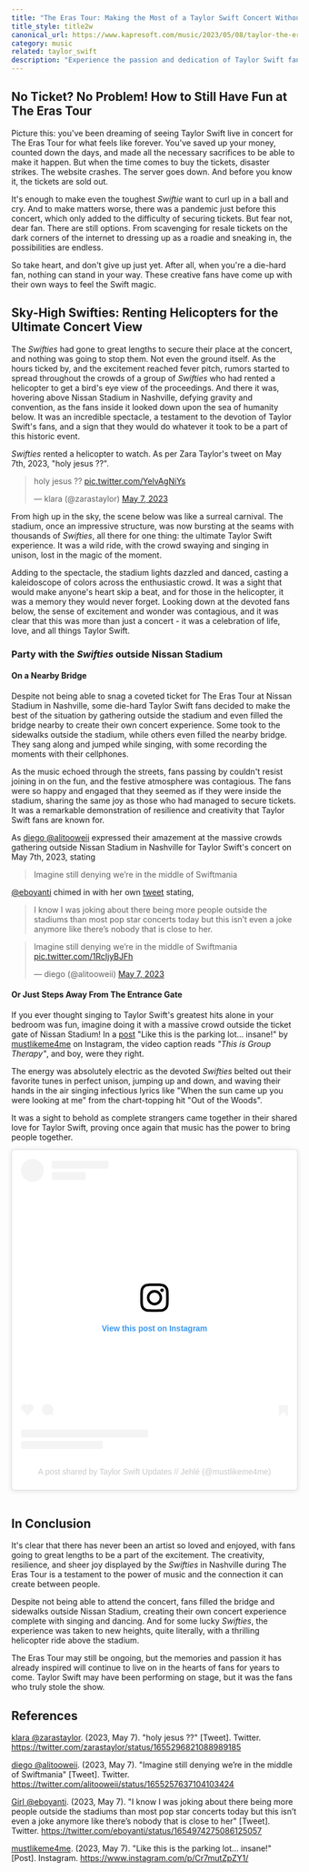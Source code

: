 ```yaml
---
title: "The Eras Tour: Making the Most of a Taylor Swift Concert Without Tickets"
title_style: title2w
canonical_url: https://www.kapresoft.com/music/2023/05/08/taylor-the-eras-tour-watch-without-tickets.html
category: music
related: taylor_swift
description: "Experience the passion and dedication of Taylor Swift fans during The Eras Tour in Nashville. From helicopter rides to sidewalk concerts."
---
```


## No Ticket? No Problem! How to Still Have Fun at The Eras Tour

Picture this: you've been dreaming of seeing Taylor Swift live in concert for The Eras Tour for what feels like forever. You've saved up your money, counted down the days, and made all the necessary sacrifices to be able to make it happen.<!--excerpt--> But when the time comes to buy the tickets, disaster strikes. The website crashes. The server goes down. And before you know it, the tickets are sold out. 

It's enough to make even the toughest _Swiftie_ want to curl up in a ball and cry. And to make matters worse, there was a pandemic just before this concert, which only added to the difficulty of securing tickets. But fear not, dear fan. There are still options. From scavenging for resale tickets on the dark corners of the internet to dressing up as a roadie and sneaking in, the possibilities are endless. 

So take heart, and don't give up just yet. After all, when you're a die-hard fan, nothing can stand in your way.  These creative fans have come up with their own ways to feel the Swift magic.

## Sky-High Swifties: Renting Helicopters for the Ultimate Concert View

The _Swifties_ had gone to great lengths to secure their place at the concert, and nothing was going to stop them. Not even the ground itself. As the hours ticked by, and the excitement reached fever pitch, rumors started to spread throughout the crowds of a group of _Swifties_ who had rented a helicopter to get a bird's eye view of the proceedings. And there it was, hovering above Nissan Stadium in Nashville, defying gravity and convention, as the fans inside it looked down upon the sea of humanity below. It was an incredible spectacle, a testament to the devotion of Taylor Swift's fans, and a sign that they would do whatever it took to be a part of this historic event.

_Swifties_ rented a helicopter to watch. As per Zara Taylor's tweet on May 7th, 2023, "holy jesus ??".


<blockquote class="twitter-tweet"><p lang="en" dir="ltr">holy jesus ?? <a href="https://t.co/YelvAgNiYs">pic.twitter.com/YelvAgNiYs</a></p>&mdash; klara (@zarastaylor) <a href="https://twitter.com/zarastaylor/status/1655296821088989185?ref_src=twsrc%5Etfw">May 7, 2023</a></blockquote> <script async src="https://platform.twitter.com/widgets.js" charset="utf-8"></script>

From high up in the sky, the scene below was like a surreal carnival. The stadium, once an impressive structure, was now bursting at the seams with thousands of _Swifties_, all there for one thing: the ultimate Taylor Swift experience. It was a wild ride, with the crowd swaying and singing in unison, lost in the magic of the moment.

Adding to the spectacle, the stadium lights dazzled and danced, casting a kaleidoscope of colors across the enthusiastic crowd. It was a sight that would make anyone's heart skip a beat, and for those in the helicopter, it was a memory they would never forget. Looking down at the devoted fans below, the sense of excitement and wonder was contagious, and it was clear that this was more than just a concert - it was a celebration of life, love, and all things Taylor Swift.

### Party with the _Swifties_ outside Nissan Stadium

#### On a Nearby Bridge

Despite not being able to snag a coveted ticket for The Eras Tour at Nissan Stadium in Nashville, some die-hard Taylor Swift fans decided to make the best of the situation by gathering outside the stadium and even filled the bridge nearby to create their own concert experience. Some took to the sidewalks outside the stadium, while others even filled the nearby bridge. They sang along and jumped while singing, with some recording the moments with their cellphones. 

As the music echoed through the streets, fans passing by couldn't resist joining in on the fun, and the festive atmosphere was contagious. The fans were so happy and engaged that they seemed as if they were inside the stadium, sharing the same joy as those who had managed to secure tickets. It was a remarkable demonstration of resilience and creativity that Taylor Swift fans are known for.

As [diego @alitooweii](https://twitter.com/alitooweii/status/1655257637104103424) expressed their amazement at the massive crowds gathering outside Nissan Stadium in Nashville for Taylor Swift's concert on May 7th, 2023, stating

> Imagine still denying we’re in the middle of Swiftmania

[@eboyanti](https://twitter.com/eboyanti) chimed in with her own [tweet](https://twitter.com/eboyanti/status/1655413184860413953) stating,

>I know I was joking about there being more people outside the stadiums than most pop star concerts today but this isn’t even a joke anymore like there’s nobody that is close to her.

<blockquote class="twitter-tweet"><p lang="en" dir="ltr">Imagine still denying we’re in the middle of Swiftmania <a href="https://t.co/1RcIjyBJFh">pic.twitter.com/1RcIjyBJFh</a></p>&mdash; diego (@alitooweii) <a href="https://twitter.com/alitooweii/status/1655257637104103424?ref_src=twsrc%5Etfw">May 7, 2023</a></blockquote> <script async src="https://platform.twitter.com/widgets.js" charset="utf-8"></script>

#### Or Just Steps Away From The Entrance Gate

If you ever thought singing to Taylor Swift's greatest hits alone in your bedroom was fun, imagine doing it with a massive crowd outside the ticket gate of Nissan Stadium! In a [post](https://www.instagram.com/p/Cr7mutZpZY1/) "Like this is the parking lot… insane!" by [mustlikeme4me](https://www.instagram.com/mustlikeme4me/) on Instagram, the video caption reads _"This is Group Therapy"_, and boy, were they right. 

The energy was absolutely electric as the devoted _Swifties_ belted out their favorite tunes in perfect unison, jumping up and down, and waving their hands in the air singing infectious lyrics like "When the sun came up you were looking at me" from the chart-topping hit "Out of the Woods". 

It was a sight to behold as complete strangers came together in their shared love for Taylor Swift, proving once again that music has the power to bring people together.

<blockquote class="instagram-media" data-instgrm-permalink="https://www.instagram.com/reel/Cr7mutZpZY1/?utm_source=ig_embed&amp;utm_campaign=loading" data-instgrm-version="14" style=" background:#FFF; border:0; border-radius:3px; box-shadow:0 0 1px 0 rgba(0,0,0,0.5),0 1px 10px 0 rgba(0,0,0,0.15); margin: 1px; max-width:540px; min-width:326px; padding:0; width:99.375%; width:-webkit-calc(100% - 2px); width:calc(100% - 2px);"><div style="padding:16px;"> <a href="https://www.instagram.com/reel/Cr7mutZpZY1/?utm_source=ig_embed&amp;utm_campaign=loading" style=" background:#FFFFFF; line-height:0; padding:0 0; text-align:center; text-decoration:none; width:100%;" target="_blank"> <div style=" display: flex; flex-direction: row; align-items: center;"> <div style="background-color: #F4F4F4; border-radius: 50%; flex-grow: 0; height: 40px; margin-right: 14px; width: 40px;"></div> <div style="display: flex; flex-direction: column; flex-grow: 1; justify-content: center;"> <div style=" background-color: #F4F4F4; border-radius: 4px; flex-grow: 0; height: 14px; margin-bottom: 6px; width: 100px;"></div> <div style=" background-color: #F4F4F4; border-radius: 4px; flex-grow: 0; height: 14px; width: 60px;"></div></div></div><div style="padding: 19% 0;"></div> <div style="display:block; height:50px; margin:0 auto 12px; width:50px;"><svg width="50px" height="50px" viewBox="0 0 60 60" version="1.1" xmlns="https://www.w3.org/2000/svg" xmlns:xlink="https://www.w3.org/1999/xlink"><g stroke="none" stroke-width="1" fill="none" fill-rule="evenodd"><g transform="translate(-511.000000, -20.000000)" fill="#000000"><g><path d="M556.869,30.41 C554.814,30.41 553.148,32.076 553.148,34.131 C553.148,36.186 554.814,37.852 556.869,37.852 C558.924,37.852 560.59,36.186 560.59,34.131 C560.59,32.076 558.924,30.41 556.869,30.41 M541,60.657 C535.114,60.657 530.342,55.887 530.342,50 C530.342,44.114 535.114,39.342 541,39.342 C546.887,39.342 551.658,44.114 551.658,50 C551.658,55.887 546.887,60.657 541,60.657 M541,33.886 C532.1,33.886 524.886,41.1 524.886,50 C524.886,58.899 532.1,66.113 541,66.113 C549.9,66.113 557.115,58.899 557.115,50 C557.115,41.1 549.9,33.886 541,33.886 M565.378,62.101 C565.244,65.022 564.756,66.606 564.346,67.663 C563.803,69.06 563.154,70.057 562.106,71.106 C561.058,72.155 560.06,72.803 558.662,73.347 C557.607,73.757 556.021,74.244 553.102,74.378 C549.944,74.521 548.997,74.552 541,74.552 C533.003,74.552 532.056,74.521 528.898,74.378 C525.979,74.244 524.393,73.757 523.338,73.347 C521.94,72.803 520.942,72.155 519.894,71.106 C518.846,70.057 518.197,69.06 517.654,67.663 C517.244,66.606 516.755,65.022 516.623,62.101 C516.479,58.943 516.448,57.996 516.448,50 C516.448,42.003 516.479,41.056 516.623,37.899 C516.755,34.978 517.244,33.391 517.654,32.338 C518.197,30.938 518.846,29.942 519.894,28.894 C520.942,27.846 521.94,27.196 523.338,26.654 C524.393,26.244 525.979,25.756 528.898,25.623 C532.057,25.479 533.004,25.448 541,25.448 C548.997,25.448 549.943,25.479 553.102,25.623 C556.021,25.756 557.607,26.244 558.662,26.654 C560.06,27.196 561.058,27.846 562.106,28.894 C563.154,29.942 563.803,30.938 564.346,32.338 C564.756,33.391 565.244,34.978 565.378,37.899 C565.522,41.056 565.552,42.003 565.552,50 C565.552,57.996 565.522,58.943 565.378,62.101 M570.82,37.631 C570.674,34.438 570.167,32.258 569.425,30.349 C568.659,28.377 567.633,26.702 565.965,25.035 C564.297,23.368 562.623,22.342 560.652,21.575 C558.743,20.834 556.562,20.326 553.369,20.18 C550.169,20.033 549.148,20 541,20 C532.853,20 531.831,20.033 528.631,20.18 C525.438,20.326 523.257,20.834 521.349,21.575 C519.376,22.342 517.703,23.368 516.035,25.035 C514.368,26.702 513.342,28.377 512.574,30.349 C511.834,32.258 511.326,34.438 511.181,37.631 C511.035,40.831 511,41.851 511,50 C511,58.147 511.035,59.17 511.181,62.369 C511.326,65.562 511.834,67.743 512.574,69.651 C513.342,71.625 514.368,73.296 516.035,74.965 C517.703,76.634 519.376,77.658 521.349,78.425 C523.257,79.167 525.438,79.673 528.631,79.82 C531.831,79.965 532.853,80.001 541,80.001 C549.148,80.001 550.169,79.965 553.369,79.82 C556.562,79.673 558.743,79.167 560.652,78.425 C562.623,77.658 564.297,76.634 565.965,74.965 C567.633,73.296 568.659,71.625 569.425,69.651 C570.167,67.743 570.674,65.562 570.82,62.369 C570.966,59.17 571,58.147 571,50 C571,41.851 570.966,40.831 570.82,37.631"></path></g></g></g></svg></div><div style="padding-top: 8px;"> <div style=" color:#3897f0; font-family:Arial,sans-serif; font-size:14px; font-style:normal; font-weight:550; line-height:18px;">View this post on Instagram</div></div><div style="padding: 12.5% 0;"></div> <div style="display: flex; flex-direction: row; margin-bottom: 14px; align-items: center;"><div> <div style="background-color: #F4F4F4; border-radius: 50%; height: 12.5px; width: 12.5px; transform: translateX(0px) translateY(7px);"></div> <div style="background-color: #F4F4F4; height: 12.5px; transform: rotate(-45deg) translateX(3px) translateY(1px); width: 12.5px; flex-grow: 0; margin-right: 14px; margin-left: 2px;"></div> <div style="background-color: #F4F4F4; border-radius: 50%; height: 12.5px; width: 12.5px; transform: translateX(9px) translateY(-18px);"></div></div><div style="margin-left: 8px;"> <div style=" background-color: #F4F4F4; border-radius: 50%; flex-grow: 0; height: 20px; width: 20px;"></div> <div style=" width: 0; height: 0; border-top: 2px solid transparent; border-left: 6px solid #f4f4f4; border-bottom: 2px solid transparent; transform: translateX(16px) translateY(-4px) rotate(30deg)"></div></div><div style="margin-left: auto;"> <div style=" width: 0px; border-top: 8px solid #F4F4F4; border-right: 8px solid transparent; transform: translateY(16px);"></div> <div style=" background-color: #F4F4F4; flex-grow: 0; height: 12px; width: 16px; transform: translateY(-4px);"></div> <div style=" width: 0; height: 0; border-top: 8px solid #F4F4F4; border-left: 8px solid transparent; transform: translateY(-4px) translateX(8px);"></div></div></div> <div style="display: flex; flex-direction: column; flex-grow: 1; justify-content: center; margin-bottom: 24px;"> <div style=" background-color: #F4F4F4; border-radius: 4px; flex-grow: 0; height: 14px; margin-bottom: 6px; width: 224px;"></div> <div style=" background-color: #F4F4F4; border-radius: 4px; flex-grow: 0; height: 14px; width: 144px;"></div></div></a><p style=" color:#c9c8cd; font-family:Arial,sans-serif; font-size:14px; line-height:17px; margin-bottom:0; margin-top:8px; overflow:hidden; padding:8px 0 7px; text-align:center; text-overflow:ellipsis; white-space:nowrap;"><a href="https://www.instagram.com/reel/Cr7mutZpZY1/?utm_source=ig_embed&amp;utm_campaign=loading" style=" color:#c9c8cd; font-family:Arial,sans-serif; font-size:14px; font-style:normal; font-weight:normal; line-height:17px; text-decoration:none;" target="_blank">A post shared by Taylor Swift Updates // Jehlé (@mustlikeme4me)</a></p></div></blockquote> <script async src="//www.instagram.com/embed.js"></script>

<br>

## In Conclusion

It's clear that there has never been an artist so loved and enjoyed, with fans going to great lengths to be a part of the excitement. The creativity, resilience, and sheer joy displayed by the _Swifties_ in Nashville during The Eras Tour is a testament to the power of music and the connection it can create between people. 

Despite not being able to attend the concert, fans filled the bridge and sidewalks outside Nissan Stadium, creating their own concert experience complete with singing and dancing. And for some lucky _Swifties_, the experience was taken to new heights, quite literally, with a thrilling helicopter ride above the stadium. 

The Eras Tour may still be ongoing, but the memories and passion it has already inspired will continue to live on in the hearts of fans for years to come. Taylor Swift may have been performing on stage, but it was the fans who truly stole the show.

## References

[klara @zarastaylor](https://twitter.com/zarastaylor). (2023, May 7). "holy jesus ??" [Tweet]. Twitter. <https://twitter.com/zarastaylor/status/1655296821088989185>

[diego @alitooweii](https://twitter.com/alitooweii). (2023, May 7). "Imagine still denying we’re in the middle of Swiftmania" [Tweet]. Twitter. <https://twitter.com/alitooweii/status/1655257637104103424>

[Girl @eboyanti](https://twitter.com/eboyanti). (2023, May 7). "I know I was joking about there being more people outside the stadiums than most pop star concerts today but this isn’t even a joke anymore like there’s nobody that is close to her" [Tweet]. Twitter. <https://twitter.com/eboyanti/status/1654974275086125057>

[mustlikeme4me](https://www.instagram.com/mustlikeme4me/). (2023, May 7). "Like this is the parking lot… insane!" [Post]. Instagram. <https://www.instagram.com/p/Cr7mutZpZY1/>  

